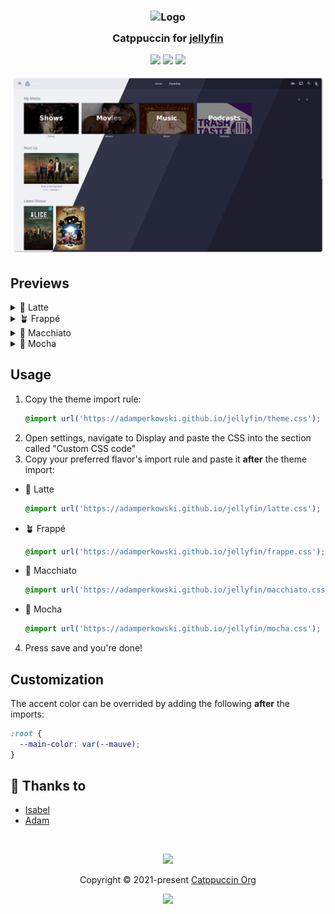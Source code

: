 <h3 align="center">
	<img src="https://raw.githubusercontent.com/catppuccin/catppuccin/main/assets/logos/exports/1544x1544_circle.png" width="100" alt="Logo"/><br/>
	<img src="https://raw.githubusercontent.com/catppuccin/catppuccin/main/assets/misc/transparent.png" height="30" width="0px"/>
	Catppuccin for <a href="https://jellyfin.org">jellyfin</a>
	<img src="https://raw.githubusercontent.com/catppuccin/catppuccin/main/assets/misc/transparent.png" height="30" width="0px"/>
</h3>

<p align="center">
	<a href="https://github.com/adamperkowski/jellyfin/stargazers"><img src="https://img.shields.io/github/stars/adamperkowski/jellyfin?colorA=363a4f&colorB=b7bdf8&style=for-the-badge"></a>
	<a href="https://github.com/catppuccin/template/issues"><img src="https://img.shields.io/github/issues/adamperkowski/jellyfin?colorA=363a4f&colorB=f5a97f&style=for-the-badge"></a>
	<a href="https://github.com/adamperkowski/jellyfin/contributors"><img src="https://img.shields.io/github/contributors/adamperkowski/jellyfin?colorA=363a4f&colorB=a6da95&style=for-the-badge"></a>
</p>

<p align="center">
	<img src="/assets/preview.webp"/>
</p>

## Previews

<details>
<summary>🌻 Latte</summary>
<img src="/assets/latte.png"/>
</details>
<details>
<summary>🪴 Frappé</summary>
<img src="/assets/frappe.png"/>
</details>
<details>
<summary>🌺 Macchiato</summary>
<img src="/assets/macchiato.png"/>
</details>
<details>
<summary>🌿 Mocha</summary>
<img src="/assets/mocha.png"/>
</details>

## Usage

1. Copy the theme import rule:
    ```css
    @import url('https://adamperkowski.github.io/jellyfin/theme.css');
    ```
2. Open settings, navigate to Display and paste the CSS into the section called "Custom CSS code"
3. Copy your preferred flavor's import rule and paste it **after** the theme import:
  - 🌻 Latte
    ```css
    @import url('https://adamperkowski.github.io/jellyfin/latte.css');
    ```
  - 🪴 Frappé
    ```css
    @import url('https://adamperkowski.github.io/jellyfin/frappe.css');
    ```
  - 🌺 Macchiato
    ```css
    @import url('https://adamperkowski.github.io/jellyfin/macchiato.css');
    ```
  - 🌿 Mocha
    ```css
    @import url('https://adamperkowski.github.io/jellyfin/mocha.css');
    ```
4. Press save and you're done!

## Customization

The accent color can be overrided by adding the following **after** the imports:
```css
:root {
  --main-color: var(--mauve);
}
```

## 💝 Thanks to

- [Isabel](https://github.com/isabelroses)
- [Adam](https://github.com/adamperkowski)

&nbsp;

<p align="center">
	<img src="https://raw.githubusercontent.com/catppuccin/catppuccin/main/assets/footers/gray0_ctp_on_line.svg?sanitize=true" />
</p>

<p align="center">
	Copyright &copy; 2021-present <a href="https://github.com/catppuccin" target="_blank">Catppuccin Org</a>
</p>

<p align="center">
	<a href="https://github.com/catppuccin/catppuccin/blob/main/LICENSE"><img src="https://img.shields.io/static/v1.svg?style=for-the-badge&label=License&message=MIT&logoColor=d9e0ee&colorA=363a4f&colorB=b7bdf8"/></a>
</p>
